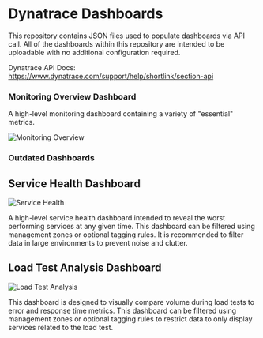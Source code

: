 # Dynatrace Dashboards

This repository contains JSON files used to populate dashboards via API call. All of the dashboards within this repository are intended to be uploadable with no additional configuration required.

Dynatrace API Docs: https://www.dynatrace.com/support/help/shortlink/section-api

### Monitoring Overview Dashboard

A high-level monitoring dashboard containing a variety of "essential" metrics.

![Monitoring Overview](https://raw.githubusercontent.com/NathanBullinger/Dynatrace-Dashboards/master/Dashboard%20Sample%20Images/Monitoring%20Overview.png)


### Outdated Dashboards

## Service Health Dashboard
![Service Health](https://raw.githubusercontent.com/NathanBullinger/Dynatrace-Dashboards/master/Dashboard%20Sample%20Images/Service%20Health.png)

A high-level service health dashboard intended to reveal the worst performing services at any given time. This dashboard can be filtered using management zones or optional tagging rules. It is recommended to filter data in large environments to prevent noise and clutter.


## Load Test Analysis Dashboard
![Load Test Analysis](https://raw.githubusercontent.com/NathanBullinger/Dynatrace-Dashboards/master/Dashboard%20Sample%20Images/Load%20Test%20Analysis.png)

This dashboard is designed to visually compare volume during load tests to error and response time metrics. This dashboard can be filtered using management zones or optional tagging rules to restrict data to only display services related to the load test.
